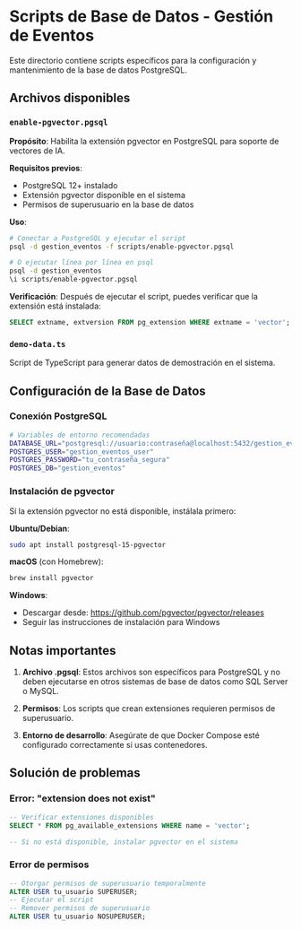 # Scripts de Base de Datos - Gestión de Eventos

Este directorio contiene scripts específicos para la configuración y
mantenimiento de la base de datos PostgreSQL.

## Archivos disponibles

### `enable-pgvector.pgsql`

**Propósito**: Habilita la extensión pgvector en PostgreSQL para soporte de
vectores de IA.

**Requisitos previos**:

- PostgreSQL 12+ instalado
- Extensión pgvector disponible en el sistema
- Permisos de superusuario en la base de datos

**Uso**:

```bash
# Conectar a PostgreSQL y ejecutar el script
psql -d gestion_eventos -f scripts/enable-pgvector.pgsql

# O ejecutar línea por línea en psql
psql -d gestion_eventos
\i scripts/enable-pgvector.pgsql
```

**Verificación**: Después de ejecutar el script, puedes verificar que la
extensión está instalada:

```sql
SELECT extname, extversion FROM pg_extension WHERE extname = 'vector';
```

### `demo-data.ts`

Script de TypeScript para generar datos de demostración en el sistema.

## Configuración de la Base de Datos

### Conexión PostgreSQL

```bash
# Variables de entorno recomendadas
DATABASE_URL="postgresql://usuario:contraseña@localhost:5432/gestion_eventos"
POSTGRES_USER="gestion_eventos_user"
POSTGRES_PASSWORD="tu_contraseña_segura"
POSTGRES_DB="gestion_eventos"
```

### Instalación de pgvector

Si la extensión pgvector no está disponible, instálala primero:

**Ubuntu/Debian**:

```bash
sudo apt install postgresql-15-pgvector
```

**macOS** (con Homebrew):

```bash
brew install pgvector
```

**Windows**:

- Descargar desde: https://github.com/pgvector/pgvector/releases
- Seguir las instrucciones de instalación para Windows

## Notas importantes

1. **Archivo .pgsql**: Estos archivos son específicos para PostgreSQL y no deben
   ejecutarse en otros sistemas de base de datos como SQL Server o MySQL.

2. **Permisos**: Los scripts que crean extensiones requieren permisos de
   superusuario.

3. **Entorno de desarrollo**: Asegúrate de que Docker Compose esté configurado
   correctamente si usas contenedores.

## Solución de problemas

### Error: "extension does not exist"

```sql
-- Verificar extensiones disponibles
SELECT * FROM pg_available_extensions WHERE name = 'vector';

-- Si no está disponible, instalar pgvector en el sistema
```

### Error de permisos

```sql
-- Otorgar permisos de superusuario temporalmente
ALTER USER tu_usuario SUPERUSER;
-- Ejecutar el script
-- Remover permisos de superusuario
ALTER USER tu_usuario NOSUPERUSER;
```
